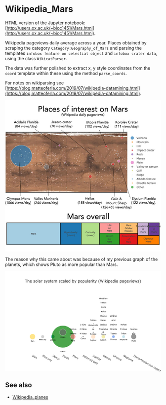 # Wikipedia_Mars

HTML version of the Jupyter notebook: [http://users.ox.ac.uk/~bioc1451/Mars.html](http://users.ox.ac.uk/~bioc1451/Mars.html).

Wikipedia pageviews daily average across a year.
Places obtained by scraping the category `Category:Geography_of_Mars` and parsing the templates `infobox feature on celestial object` and `infobox crater data`, using the class `WikicatParser`.

The data was further polished to extract x, y style coordinates from the `coord` template within these using the method `parse_coords`.

For notes on wikiparsing see [https://blog.matteoferla.com/2019/07/wikipedia-datamining.html](https://blog.matteoferla.com/2019/07/wikipedia-datamining.html).

![mars](mars.jpg)

The reason why this came about was because of my previous graph of the planets, which shows Pluto as more popular than Mars.

![Planets](planets.png)

## See also

 * [Wikipedia_planes](https://github.com/matteoferla/Wikipedia_planes)

